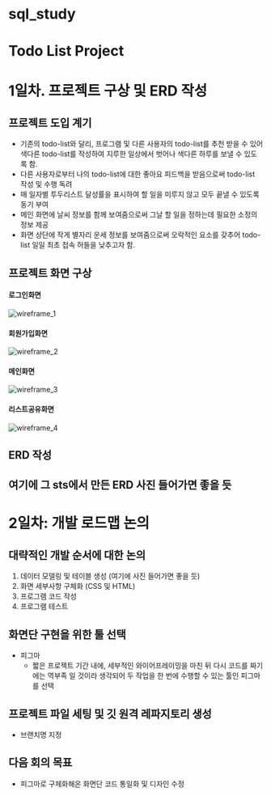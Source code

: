 # sql_study
# Todo List Project

# 1일차. 프로젝트 구상 및 ERD 작성

## 프로젝트 도입 계기

- 기존의 todo-list와 달리, 프로그램 및 다른 사용자의 todo-list를 추천 받을 수 있어 색다른 todo-list를 작성하여 지루한 일상에서 벗어나 색다른 하루를 보낼 수 있도록 함.
- 다른 사용자로부터 나의 todo-list에 대한 좋아요 피드백을 받음으로써 todo-list 작성 및 수행 독려
- 매 일자별 투두리스트 달성률을 표시하여 할 일을 미루지 않고 모두 끝낼 수 있도록 동기 부여
- 메인 화면에 날씨 정보를 함께 보여줌으로써 그날 할 일을 정하는데 필요한 소정의 정보 제공
- 화면 상단에 작게 별자리 운세 정보를 보여줌으로써 오락적인 요소를 갖추어 todo-list 일일 최초 접속 허들을 낮추고자 함.

## 프로젝트 화면 구상

#### 로그인화면

![wireframe_1](https://github.com/yoojinChung98/sql_study/assets/142370086/238887f1-39ab-48cf-80dd-6164e22166a3)

#### 회원가입화면

![wireframe_2](https://github.com/yoojinChung98/sql_study/assets/142370086/f5f62d6b-bc96-41e6-ab0f-4ae47781d437)

#### 메인화면

![wireframe_3](https://github.com/yoojinChung98/sql_study/assets/142370086/a580e07b-b808-4040-ab36-e45beaac2f79)

#### 리스트공유화면

![wireframe_4](https://github.com/yoojinChung98/sql_study/assets/142370086/09d80dc8-21a7-47f1-8d0c-f06b2ffde21c)

## ERD 작성

여기에 그 sts에서 만든 ERD 사진 들어가면 좋을 듯
---

# 2일차: 개발 로드맵 논의
## 대략적인 개발 순서에 대한 논의
1. 데이터 모델링 및 테이블 생성 (여기에 사진 들어가면 좋을 듯)
2. 화면 세부사항 구체화 (CSS 및 HTML)
4. 프로그램 코드 작성
3. 프로그램 테스트

##  화면단 구현을 위한 툴 선택
- 피그마
  - 짧은 프로젝트 기간 내에, 세부적인 와이어프레이밍을 마친 뒤 다시 코드를 짜기에는 역부족 일 것이라 생각되어 두 작업을 한 번에 수행할 수 있는 툴인 피그마를 선택
    
## 프로젝트 파일 세팅 및 깃 원격 레파지토리 생성
- 브랜치명 지정

## 다음 회의 목표
- 피그마로 구체화해온 화면단 코드 통일화 및 디자인 수정

